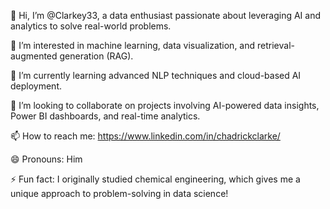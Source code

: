👋 Hi, I’m @Clarkey33, a data enthusiast passionate about leveraging AI and analytics to solve real-world problems.

👀 I’m interested in machine learning, data visualization, and retrieval-augmented generation (RAG).

🌱 I’m currently learning advanced NLP techniques and cloud-based AI deployment.

💞️ I’m looking to collaborate on projects involving AI-powered data insights, Power BI dashboards, and real-time analytics.

📫 How to reach me: https://www.linkedin.com/in/chadrickclarke/

😄 Pronouns: Him

⚡ Fun fact: I originally studied chemical engineering, which gives me a unique approach to problem-solving in data science!

<!---
Clarkey33/Clarkey33 is a ✨ special ✨ repository because its `README.md` (this file) appears on your GitHub profile.
You can click the Preview link to take a look at your changes.
--->
